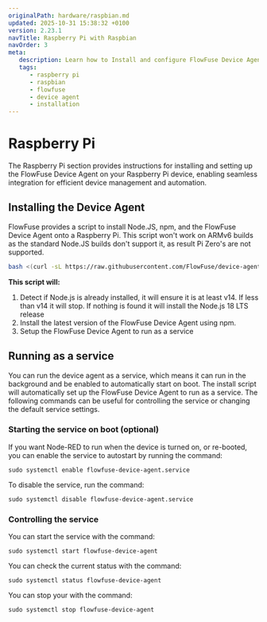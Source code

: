 ```yaml
---
originalPath: hardware/raspbian.md
updated: 2025-10-31 15:38:32 +0100
version: 2.23.1
navTitle: Raspberry Pi with Raspbian
navOrder: 3
meta: 
   description: Learn how to Install and configure FlowFuse Device Agent on Raspberry Pi with Raspbian for seamless device management and automation using our step-by-step guide and installation script.
   tags:
      - raspberry pi
      - raspbian
      - flowfuse
      - device agent
      - installation
---
```


# Raspberry Pi

The Raspberry Pi section provides instructions for installing and setting up the FlowFuse Device Agent on your Raspberry Pi device, enabling seamless integration for efficient device management and automation.

## Installing the Device Agent

FlowFuse provides a script to install Node.JS, npm, and the FlowFuse Device Agent onto a Raspberry Pi.
This script won't work on ARMv6 builds as the standard Node.JS builds don't support it, as result Pi Zero's are not supported.

```sh
bash <(curl -sL https://raw.githubusercontent.com/FlowFuse/device-agent/main/service/raspbian-install-device-agent.sh)
```

**This script will:**

1. Detect if Node.js is already installed, it will ensure it is at least v14. If less than v14 it will stop. If nothing is found it will install the Node.js 18 LTS release 
2. Install the latest version of the FlowFuse Device Agent using npm.
3. Setup the FlowFuse Device Agent to run as a service

## Running as a service

You can run the device agent as a service, which means it can run in the background and be enabled to automatically start on boot. The install script will automatically set up the FlowFuse Device Agent to run as a service. The following commands can be useful for controlling the service or changing the default service settings.

### Starting the service on boot (optional)

If you want Node-RED to run when the device is turned on, or re-booted, you can enable the service to autostart by running the command:

```sudo systemctl enable flowfuse-device-agent.service```

To disable the service, run the command:

```sudo systemctl disable flowfuse-device-agent.service```

### Controlling the service

You can start the service with the command:

```sudo systemctl start flowfuse-device-agent```

You can check the current status with the command:

```sudo systemctl status flowfuse-device-agent```

You can stop your with the command:

```sudo systemctl stop flowfuse-device-agent```

